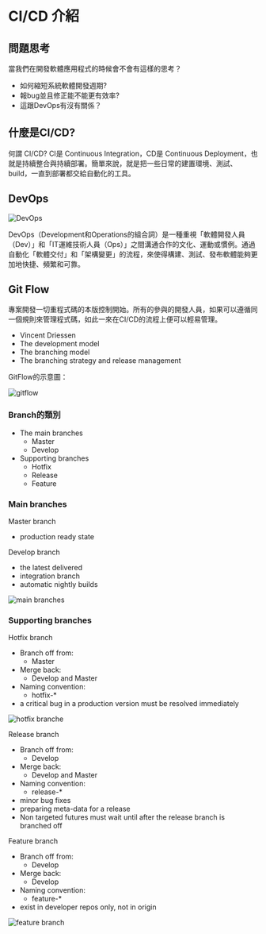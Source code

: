 # CI/CD 介紹

## 問題思考

當我們在開發軟體應用程式的時候會不會有這樣的思考？

- 如何縮短系統軟體開發週期?
- 報bug並且修正能不能更有效率?
- 這跟DevOps有沒有關係？

## 什麼是CI/CD?

何謂 CI/CD? CI是 Continuous Integration，CD是 Continuous Deployment，也就是持續整合與持續部署。簡單來說，就是把一些日常的建置環境、測試、build，一直到部署都交給自動化的工具。

## DevOps

![DevOps](https://upload.wikimedia.org/wikipedia/commons/thumb/0/05/Devops-toolchain.svg/512px-Devops-toolchain.svg.png)

DevOps（Development和Operations的組合詞）是一種重視「軟體開發人員（Dev）」和「IT運維技術人員（Ops）」之間溝通合作的文化、運動或慣例。通過自動化「軟體交付」和「架構變更」的流程，來使得構建、測試、發布軟體能夠更加地快捷、頻繁和可靠。

## Git Flow

專案開發一切重程式碼的本版控制開始。所有的參與的開發人員，如果可以遵循同一個規則來管理程式碼，如此一來在CI/CD的流程上便可以輕易管理。

- Vincent Driessen 
- The development model
- The branching model
- The branching strategy and release management

GitFlow的示意圖：

![gitflow](https://nvie.com/img/git-model@2x.png)

### Branch的類別

- The main branches
	- Master
	- Develop
- Supporting branches
	- Hotfix
	- Release
	- Feature

### Main branches

Master branch

- production ready state

Develop branch

- the latest delivered
- integration branch
- automatic nightly builds

![main branches](https://nvie.com/img/main-branches@2x.png)

### Supporting branches

Hotfix branch

- Branch off from:
	- Master
- Merge back:
	- Develop and Master
- Naming convention:
	- hotfix-*
- a critical bug in a production version must be resolved immediately

![hotfix branche](https://nvie.com/img/hotfix-branches@2x.png)

Release branch

- Branch off from:
	- Develop
- Merge back:
	- Develop and Master
- Naming convention:
	- release-*
- minor bug fixes
- preparing meta-data for a release
- Non targeted futures must wait until after the release branch is branched off

Feature branch

- Branch off from:
	- Develop
- Merge back:
	- Develop
- Naming convention:
	- feature-*
- exist in developer repos only, not in origin

![feature branch](https://nvie.com/img/merge-without-ff@2x.png)